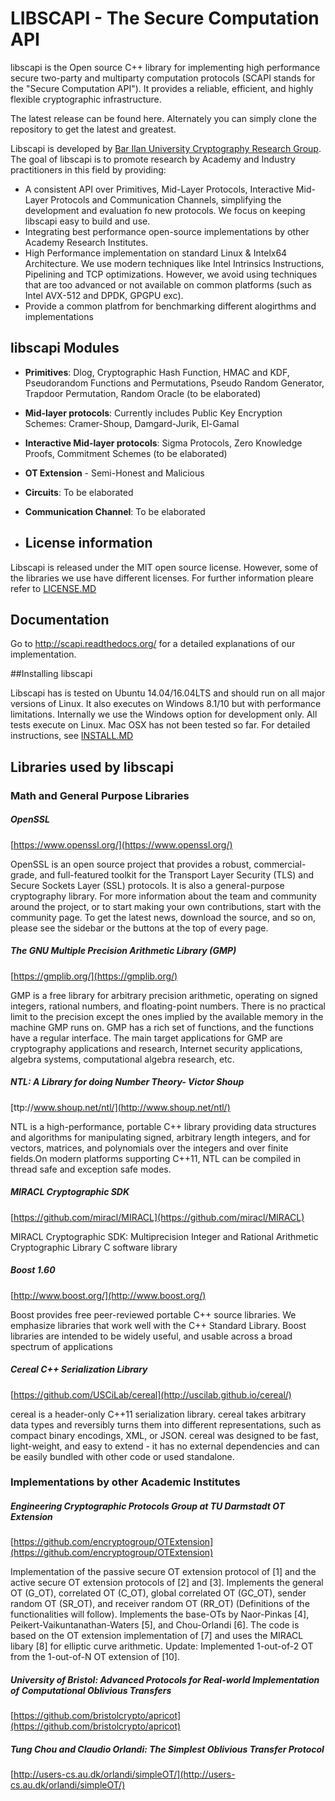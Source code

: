 # LIBSCAPI - The Secure Computation API

libscapi is the Open source C++ library for implementing high performance secure two-party and multiparty computation protocols (SCAPI stands for the "Secure Computation API"). It provides a reliable, efficient, and highly flexible cryptographic infrastructure.

The latest release can be found here. Alternately you can simply clone the repository to get the latest and greatest.

Libscapi is developed by [Bar Ilan University Cryptography Research Group](http://crypto.biu.ac.il/). The goal of libscapi is to promote research by Academy and Industry practitioners in this field by providing:

- A consistent API over Primitives, Mid-Layer Protocols, Interactive Mid-Layer Protocols and Communication Channels, simplifying the development and evaluation fo new protocols. We focus on keeping libscapi easy to build and use.
- Integrating best performance open-source implementations by other Academy Research Institutes.  
- High Performance implementation on standard Linux & Intelx64 Architecture. We use modern techniques like Intel Intrinsics Instructions, Pipelining and TCP optimizations. However, we avoid using techniques that are too advanced or not available on common platforms (such as Intel AVX-512 and DPDK, GPGPU exc).   
- Provide a common platfrom for benchmarking different alogirthms and implementations

## libscapi Modules
- __Primitives__: Dlog, Cryptographic Hash Function, HMAC and KDF, Pseudorandom Functions and Permutations, Pseudo Random Generator, Trapdoor Permutation, Random Oracle (to be elaborated)
- __Mid-layer protocols__: Currently includes Public Key Encryption Schemes: Cramer-Shoup, Damgard-Jurik, El-Gamal
- __Interactive Mid-layer protocols__: Sigma Protocols, Zero Knowledge Proofs, Commitment Schemes (to be elaborated)
- __OT Extension__ - Semi-Honest and Malicious 
- __Circuits__: To be elaborated
- __Communication Channel__: To be elaborated

- ## License information
Libscapi is released under the MIT open source license. However, some of the libraries we use have different licenses. For further information pleare refer to [LICENSE.MD](build_scripts/LICENSE.MD)

## Documentation

Go to http://scapi.readthedocs.org/ for a detailed explanations of our implementation.

##Installing libscapi

Libscapi has is tested on Ubuntu 14.04/16.04LTS and should run on all major versions of Linux. It also executes on Windows 8.1/10 but with performance limitations. Internally we use the Windows option for development only. All tests execute on Linux.
Mac OSX has not been tested so far. 
For detailed instructions, see [INSTALL.MD](build_scripts/INSTALL.MD)

## Libraries used by libscapi

### Math and General Purpose Libraries

##### OpenSSL
[https://www.openssl.org/](https://www.openssl.org/)

 OpenSSL is an open source project that provides a robust, commercial-grade, and full-featured toolkit for the Transport Layer Security (TLS) and Secure Sockets Layer (SSL) protocols. It is also a general-purpose cryptography library. For more information about the team and community around the project, or to start making your own contributions, start with the community page. To get the latest news, download the source, and so on, please see the sidebar or the buttons at the top of every page.

##### The GNU Multiple Precision Arithmetic Library (GMP)
[https://gmplib.org/](https://gmplib.org/)

GMP is a free library for arbitrary precision arithmetic, operating on signed integers, rational numbers, and floating-point numbers. There is no practical limit to the precision except the ones implied by the available memory in the machine GMP runs on. GMP has a rich set of functions, and the functions have a regular interface.
The main target applications for GMP are cryptography applications and research, Internet security applications, algebra systems, computational algebra research, etc.

##### NTL: A Library for doing Number Theory- Victor Shoup
[ttp://www.shoup.net/ntl/](http://www.shoup.net/ntl/)

 NTL is a high-performance, portable C++ library providing data structures and algorithms for manipulating signed, arbitrary length integers, and for vectors, matrices, and polynomials over the integers and over finite fields.On modern platforms supporting C++11, NTL can be compiled in thread safe and exception safe modes. 

##### MIRACL Cryptographic SDK
[https://github.com/miracl/MIRACL](https://github.com/miracl/MIRACL)

MIRACL Cryptographic SDK: Multiprecision Integer and Rational Arithmetic Cryptographic Library C software library

##### Boost 1.60
[http://www.boost.org/](http://www.boost.org/)

Boost provides free peer-reviewed portable C++ source libraries. We emphasize libraries that work well with the C++ Standard Library. Boost libraries are intended to be widely useful, and usable across a broad spectrum of applications

##### Cereal C++ Serialization Library
[https://github.com/USCiLab/cereal](http://uscilab.github.io/cereal/)

cereal is a header-only C++11 serialization library. cereal takes arbitrary data types and reversibly turns them into different representations, such as compact binary encodings, XML, or JSON. cereal was designed to be fast, light-weight, and easy to extend - it has no external dependencies and can be easily bundled with other code or used standalone.

### Implementations by other Academic Institutes

##### Engineering Cryptographic Protocols Group at TU Darmstadt OT Extension
[https://github.com/encryptogroup/OTExtension](https://github.com/encryptogroup/OTExtension)

Implementation of the passive secure OT extension protocol of [1] and the active secure OT extension protocols of [2] and [3]. Implements the general OT (G_OT), correlated OT (C_OT), global correlated OT (GC_OT), sender random OT (SR_OT), and receiver random OT (RR_OT) (Definitions of the functionalities will follow). Implements the base-OTs by Naor-Pinkas [4], Peikert-Vaikuntanathan-Waters [5], and Chou-Orlandi [6]. The code is based on the OT extension implementation of [7] and uses the MIRACL libary [8] for elliptic curve arithmetic. Update: Implemented 1-out-of-2 OT from the 1-out-of-N OT extension of [10].

##### University of Bristol: Advanced Protocols for Real-world Implementation of Computational Oblivious Transfers
[https://github.com/bristolcrypto/apricot](https://github.com/bristolcrypto/apricot)

##### Tung Chou and Claudio Orlandi: The Simplest Oblivious Transfer Protocol
[http://users-cs.au.dk/orlandi/simpleOT/](http://users-cs.au.dk/orlandi/simpleOT/)

